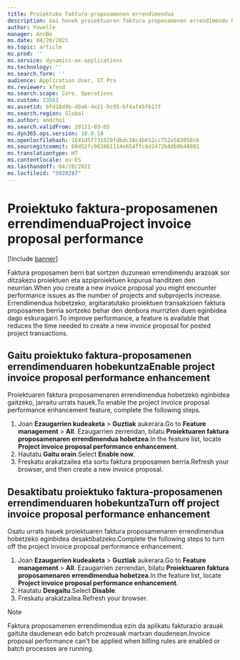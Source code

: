 ```yaml
---
title: Proiektuko faktura-proposamenen errendimendua
description: Gai honek proiektuaren faktura proposamenen errendimendu hobekuntzei buruzko informazioa eskaintzen du.
author: Yowelle
manager: AnnBe
ms.date: 04/20/2021
ms.topic: article
ms.prod: ''
ms.service: dynamics-ax-applications
ms.technology: ''
ms.search.form: ''
audience: Application User, IT Pro
ms.reviewer: kfend
ms.search.scope: Core, Operations
ms.custom: 23561
ms.assetid: bfd18d9b-d9a6-4e21-bc95-bf4af45f617f
ms.search.region: Global
ms.author: andchoi
ms.search.validFrom: 20121-03-05
ms.dyn365.ops.version: 10.0.18
ms.openlocfilehash: 1641d5f731029fdbdc16c4b652cc752a583058c6
ms.sourcegitcommit: 68d52fc983861114e654ffc8d2472b4db9b48981
ms.translationtype: HT
ms.contentlocale: eu-ES
ms.lasthandoff: 04/20/2021
ms.locfileid: "5920287"
---
```

# <a name="project-invoice-proposal-performance"></a><span data-ttu-id="9e919-103">Proiektuko faktura-proposamenen errendimendua</span><span class="sxs-lookup"><span data-stu-id="9e919-103">Project invoice proposal performance</span></span>

[!include [banner](../includes/banner.md)]

<span data-ttu-id="9e919-104">Faktura proposamen berri bat sortzen duzunean errendimendu arazoak sor ditzakezu proiektuen eta azpiproiektuen kopurua handitzen den neurrian.</span><span class="sxs-lookup"><span data-stu-id="9e919-104">When you create a new invoice proposal you might encounter performance issues as the number of projects and subprojects increase.</span></span> <span data-ttu-id="9e919-105">Errendimendua hobetzeko, argitaratutako proiektuen transakzioen faktura proposamen berria sortzeko behar den denbora murrizten duen eginbidea dago eskuragarri.</span><span class="sxs-lookup"><span data-stu-id="9e919-105">To improve performance, a feature is available that reduces the time needed to create a new invoice proposal for posted project transactions.</span></span>

## <a name="enable-project-invoice-proposal-performance-enhancement"></a><span data-ttu-id="9e919-106">Gaitu proiektuko faktura-proposamenen errendimenduaren hobekuntza</span><span class="sxs-lookup"><span data-stu-id="9e919-106">Enable project invoice proposal performance enhancement</span></span>
<span data-ttu-id="9e919-107">Proiektuaren faktura proposamenaren errendimendua hobetzeko eginbidea gaitzeko, jarraitu urrats hauek.</span><span class="sxs-lookup"><span data-stu-id="9e919-107">To enable the project invoice proposal performance enhancement feature, complete the following steps.</span></span>

1.  <span data-ttu-id="9e919-108">Joan **Ezaugarrien kudeaketa** > **Guztiak** aukerara.</span><span class="sxs-lookup"><span data-stu-id="9e919-108">Go to **Feature management** > **All**.</span></span> <span data-ttu-id="9e919-109">Ezaugarrien zerrendan, bilatu **Proiektuaren faktura proposamenaren errendimendua hobetzea**.</span><span class="sxs-lookup"><span data-stu-id="9e919-109">In the feature list, locate **Project invoice proposal performance enhancement**.</span></span>
2.  <span data-ttu-id="9e919-110">Hautatu **Gaitu orain**.</span><span class="sxs-lookup"><span data-stu-id="9e919-110">Select **Enable now**.</span></span>
3.  <span data-ttu-id="9e919-111">Freskatu arakatzailea eta sortu faktura proposamen berria.</span><span class="sxs-lookup"><span data-stu-id="9e919-111">Refresh your browser, and then create a new invoice proposal.</span></span>

## <a name="turn-off-project-invoice-proposal-performance-enhancement"></a><span data-ttu-id="9e919-112">Desaktibatu proiektuko faktura-proposamenen errendimenduaren hobekuntza</span><span class="sxs-lookup"><span data-stu-id="9e919-112">Turn off project invoice proposal performance enhancement</span></span>
<span data-ttu-id="9e919-113">Osatu urrats hauek proiektuaren faktura proposamenaren errendimendua hobetzeko eginbidea desaktibatzeko.</span><span class="sxs-lookup"><span data-stu-id="9e919-113">Complete the following steps to turn off the project invoice proposal performance enhancement.</span></span>

1.  <span data-ttu-id="9e919-114">Joan **Ezaugarrien kudeaketa** > **Guztiak** aukerara.</span><span class="sxs-lookup"><span data-stu-id="9e919-114">Go to **Feature management** > **All**.</span></span> <span data-ttu-id="9e919-115">Ezaugarrien zerrendan, bilatu **Proiektuaren faktura proposamenaren errendimendua hobetzea**.</span><span class="sxs-lookup"><span data-stu-id="9e919-115">In the feature list, locate **Project invoice proposal performance enhancement**.</span></span>
2.  <span data-ttu-id="9e919-116">Hautatu **Desgaitu**.</span><span class="sxs-lookup"><span data-stu-id="9e919-116">Select **Disable**.</span></span>
3.  <span data-ttu-id="9e919-117">Freskatu arakatzailea.</span><span class="sxs-lookup"><span data-stu-id="9e919-117">Refresh your browser.</span></span>

> [!NOTE]
> <span data-ttu-id="9e919-118">Faktura proposamenen errendimendua ezin da aplikatu fakturazio arauak gaituta daudenean edo batch prozesuak martxan daudenean.</span><span class="sxs-lookup"><span data-stu-id="9e919-118">Invoice proposal performance can't be applied when billing rules are enabled or batch processes are running.</span></span>
